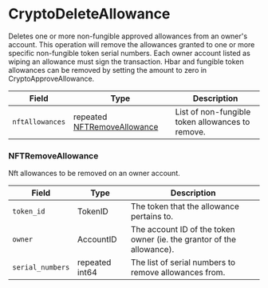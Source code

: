 # CryptoDeleteAllowance

Deletes one or more non-fungible approved allowances from an owner's account. This operation will remove the allowances granted to one or more specific non-fungible token serial numbers. Each owner account listed as wiping an allowance must sign the transaction. Hbar and fungible token allowances can be removed by setting the amount to zero in CryptoApproveAllowance.

| Field           | Type                                                                                                                                                                     | Description                                      |
| --------------- | ------------------------------------------------------------------------------------------------------------------------------------------------------------------------ | ------------------------------------------------ |
| `nftAllowances` | repeated [NFTRemoveAllowance](https://github.com/theekrystallee/hedera-style-guide/blob/sdk-v1/deprecated/hedera-api/cryptocurrency-accounts/broken-reference/README.md) | List of non-fungible token allowances to remove. |

### NFTRemoveAllowance

Nft allowances to be removed on an owner account.

| Field            | Type           | Description                                                           |
| ---------------- | -------------- | --------------------------------------------------------------------- |
| `token_id`       | TokenID        | The token that the allowance pertains to.                             |
| `owner`          | AccountID      | The account ID of the token owner (ie. the grantor of the allowance). |
| `serial_numbers` | repeated int64 | The list of serial numbers to remove allowances from.                 |
